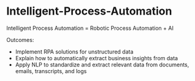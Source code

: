 # Intelligent-Process-Automation
Intelligent Process Automation = Robotic Process Automation + AI

Outcomes:
- Implement RPA solutions for unstructured data
- Explain how to automatically extract business insights from data
- Apply NLP to standardize and extract relevant data from documents, emails, transcripts, and logs
